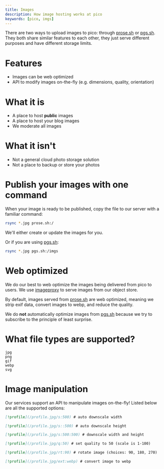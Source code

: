 ```yaml
---
title: Images
description: How image hosting works at pico
keywords: [pico, imgs]
---
```


There are two ways to upload images to pico: through [prose.sh](/prose) or
[pgs.sh](/pgs). They both share similar features to each other, they just serve
different purposes and have different storage limits.

# Features

- Images can be web optimized
- API to modify images on-the-fly (e.g. dimensions, quality, orientation)

# What it is

- A place to host **public** images
- A place to host your blog images
- We moderate all images

# What it isn't

- Not a general cloud photo storage solution
- Not a place to backup or store your photos

# Publish your images with one command

When your image is ready to be published, copy the file to our server with a
familiar command:

```bash
rsync *.jpg prose.sh:/
```

We'll either create or update the images for you.

Or if you are using [pgs.sh](/pgs):

```bash
rsync *.jpg pgs.sh:/imgs
```

# Web optimized

We do our best to web optimize the images being delivered from pico to users. We
use [imageproxy](https://github.com/willnorris/imageproxy) to serve images from
our object store.

By default, images served from [prose.sh](/prose) are web optimized, meaning we
strip exif data, convert images to webp, and reduce the quality.

We do **not** automatically optimize images from [pgs.sh](/pgs) because we try
to subscribe to the principle of least surprise.

# What file types are supported?

```
jpg
png
gif
webp
svg
```

# Image manipulation

Our services support an API to manipulate images on-the-fly!  Listed below are
all the supported options:

```md
[!profile](/profile.jpg/s:500) # auto downscale width

[!profile](/profile.jpg/s::500) # auto downscale height

[!profile](/profile.jpg/s:500:500) # downscale width and height

[!profile](/profile.jpg/q:50) # set quality to 50 (scale is 1-100)

[!profile](/profile.jpg/rt:90) # rotate image (choices: 90, 180, 270)

[!profile](/profile.jpg/ext:webp) # convert image to webp
```
